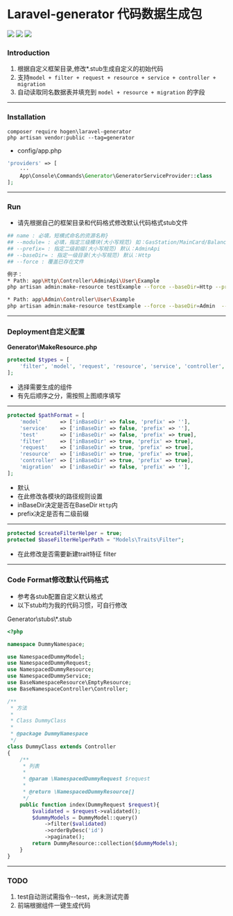 # Laravel-generator 代码数据生成包
<a href="https://packagist.org/packages/hogen/laravel-generator" title="Latest Version on Packagist"><img src="https://img.shields.io/packagist/v/hogen/laravel-generator.svg?style=flat-square"></a>
<a href="https://packagist.org/packages/hogen/laravel-generator" title="Total Downloads"><img src="https://img.shields.io/packagist/dt/hogen/laravel-generator.svg?style=flat-square"></a>
<a href="LICENSE.md" title="MIT"><img src="https://img.shields.io/badge/License-MIT-yellow.svg?style=flat-square"></a>
### Introduction
1. 根据自定义框架目录,修改*.stub生成自定义的初始代码
2. 支持`model + filter + request + resource + service + controller + migration`
3. 自动读取同名数据表并填充到 `model + resource + migration` 的字段
---
### Installation
    composer require hogen\laravel-generator
    php artisan vendor:public --tag=generator

* config/app.php
```php
'providers' => [
    ···
    App\Console\Commands\Generator\GeneratorServiceProvider::class
];
```
---
### Run
* 请先根据自己的框架目录和代码格式修改默认代码格式stub文件
```bash
## name : 必填，短横式命名的资源名称}
## --module= : 必填，指定三级模块(大小写规范) 如：GasStation/MainCard/Balance
## --prefix= : 指定二级前缀(大小写规范) 默认：AdminApi
## --baseDir= : 指定一级目录(大小写规范) 默认：Http
## --force : 覆盖已存在文件

例子：
* Path: app\Http\Controller\AdminApi\User\Example 
php artisan admin:make-resource testExample --force --baseDir=Http --prefix=AdminApi --module=User\Example

* Path: app\Admin\Controller\User\Example
php artisan admin:make-resource testExample --force --baseDir=Admin  --module=User\Example
```
---
### Deployment自定义配置
**Generator\\MakeResource.php**

```php
protected $types = [
    'filter', 'model', 'request', 'resource', 'service', 'controller', 'test', 'migration'
];
```
 * 选择需要生成的组件
 * 有先后顺序之分，需按照上图顺序填写
---

```php
protected $pathFormat = [
    'model'      => ['inBaseDir' => false, 'prefix' => ''],
    'service'    => ['inBaseDir' => false, 'prefix' => ''],
    'test'       => ['inBaseDir' => false, 'prefix' => true],
    'filter'     => ['inBaseDir' => true, 'prefix' => true],
    'request'    => ['inBaseDir' => true, 'prefix' => true],
    'resource'   => ['inBaseDir' => true, 'prefix' => true],
    'controller' => ['inBaseDir' => true, 'prefix' => true],
    'migration'  => ['inBaseDir' => false, 'prefix' => ''],
];
```
 * 默认
 * 在此修改各模块的路径规则设置
 * inBaseDir决定是否在BaseDir ```Http```内
 * prefix决定是否有二级前缀
---
```php
protected $createFilterHelper = true;
protected $baseFilterHelperPath = "Models\Traits\Filter";
```
* 在此修改是否需要新建trait特征 filter
---
### Code Format修改默认代码格式
* 参考各stub配置自定义默认格式
* 以下stub均为我的代码习惯，可自行修改

Generator\\stubs\\*.stub
```php
<?php

namespace DummyNamespace;

use NamespacedDummyModel;
use NamespacedDummyRequest;
use NamespacedDummyResource;
use NamespacedDummyService;
use BaseNamespaceResource\EmptyResource;
use BaseNamespaceController\Controller;

/**
 * 方法
 *
 * Class DummyClass
 *
 * @package DummyNamespace
 */
class DummyClass extends Controller
{
    /**
     * 列表
     *
     * @param \NamespacedDummyRequest $request
     *
     * @return \NamespacedDummyResource[]
     */
    public function index(DummyRequest $request){
        $validated = $request->validated();
        $dummyModels = DummyModel::query()
            ->filter($validated)
            ->orderByDesc('id')
            ->paginate();
        return DummyResource::collection($dummyModels);
    }
}
```
---
### TODO
1. test自动测试需指令--test，尚未测试完善
2. 前端根据组件一键生成代码

